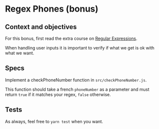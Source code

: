 # Regex Phones (bonus)

## Context and objectives

For this bonus, first read the extra course on [Regular Expressions](/today/camp2/09_extras/16_regular_expressions).

When handling user inputs it is important to verify if what we get is ok with what we want.

## Specs

Implement a checkPhoneNumber function in `src/checkPhoneNumber.js`.

This function should take a french `phoneNumber` as a parameter and must return `true` if it matches your regex, `false` otherwise.

## Tests

As always, feel free to `yarn test` when you want.

